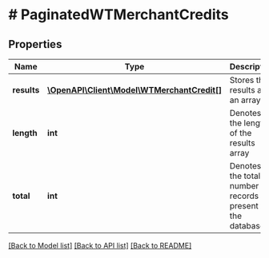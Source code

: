 # # PaginatedWTMerchantCredits

## Properties

Name | Type | Description | Notes
------------ | ------------- | ------------- | -------------
**results** | [**\OpenAPI\Client\Model\WTMerchantCredit[]**](WTMerchantCredit.md) | Stores the results as an array |
**length** | **int** | Denotes the length of the results array |
**total** | **int** | Denotes the total number of records present in the database |

[[Back to Model list]](../../README.md#models) [[Back to API list]](../../README.md#endpoints) [[Back to README]](../../README.md)
